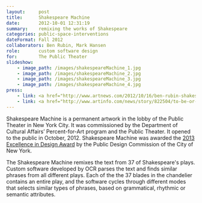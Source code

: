 ```yaml
---
layout:     post
title:      Shakespeare Machine
date:       2012-10-01 12:31:19
summary:    remixing the works of Shakespeare
categories: public-space-interventions
dateFormat: Fall 2012
collaborators: Ben Rubin, Mark Hansen
role:       custom software design
for:        The Public Theater
slideshow:
    - image_path: /images/shakespeareMachine_1.jpg
    - image_path: /images/shakespeareMachine_2.jpg
    - image_path: /images/shakespeareMachine_3.jpg
    - image_path: /images/shakespeareMachine_4.jpg
press:
    - link: <a href="http://www.artnews.com/2012/10/16/ben-rubin-shakespeare-machine/" target="_blank">Art News</a>
    - link: <a href="http://www.artinfo.com/news/story/822504/to-be-or-not-to-be-20-ben-rubin-on-his-shakespeare-machine-led-sculpture-for-the-public-theater" target="_blank">Art Info</a>
---
```


Shakespeare Machine is a permanent artwork in the lobby of the Public Theater in New York City. It was commissioned by the Department of Cultural Affairs’ Percent-for-Art program and the Public Theater. It opened to the public in October, 2012. Shakespeare Machine was awarded the <a href="http://www1.nyc.gov/site/designcommission/awards/past-awards/design-awards-31.page" target="_blank">2013 Excellence in Design Award</a> by the Public Design Commission of the City of New York.

The Shakespeare Machine remixes the text from 37 of Shakespeare's plays. Custom software developed by OCR parses the text and finds similar phrases from all different plays. Each of the the 37 blades in the chandelier contains an entire play, and the software cycles through different modes that selects similar types of phrases, based on grammatical, rhythmic or semantic attributes.